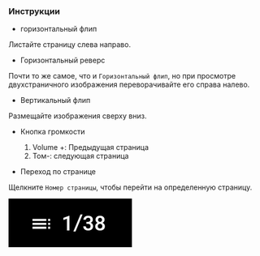 ### Инструкции

- горизонтальный флип

Листайте страницу слева направо.

- Горизонтальный реверс

Почти то же самое, что и `Горизонтальный флип`, но при просмотре двухстраничного изображения переворачивайте его справа налево.

- Вертикальный флип

Размещайте изображения сверху вниз.

- Кнопка громкости

  1. Volume +: Предыдущая страница
  2. Том-: следующая страница

- Переход по странице

Щелкните `Номер страницы`, чтобы перейти на определенную страницу.

![page](page.png)